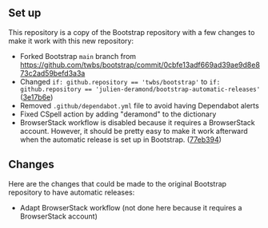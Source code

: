 ## Set up

This repository is a copy of the Bootstrap repository with a few changes to make it work with this new repository:

- Forked Bootstrap `main` branch from https://github.com/twbs/bootstrap/commit/0cbfe13adf669ad39ae9d8e873c2ad59befd3a3a
- Changed `if: github.repository == 'twbs/bootstrap'` to `if: github.repository == 'julien-deramond/bootstrap-automatic-releases'` ([3e17b6e](https://github.com/julien-deramond/bootstrap-automatic-releases/commit/3e17b6ebe37d721a33b0a10edaf4e4338c6de257))
- Removed `.github/dependabot.yml` file to avoid having Dependabot alerts
- Fixed CSpell action by adding "deramond" to the dictionary
- BrowserStack workflow is disabled because it requires a BrowserStack account. However, it should be pretty easy to make it work afterward when the automatic release is set up in Bootstrap. ([77eb394](https://github.com/julien-deramond/bootstrap-automatic-releases/commit/77eb39406c5c8f1630983ecc70738cbc45820c34))

## Changes

Here are the changes that could be made to the original Bootstrap repository to have automatic releases:

- Adapt BrowserStack workflow (not done here because it requires a BrowserStack account)
